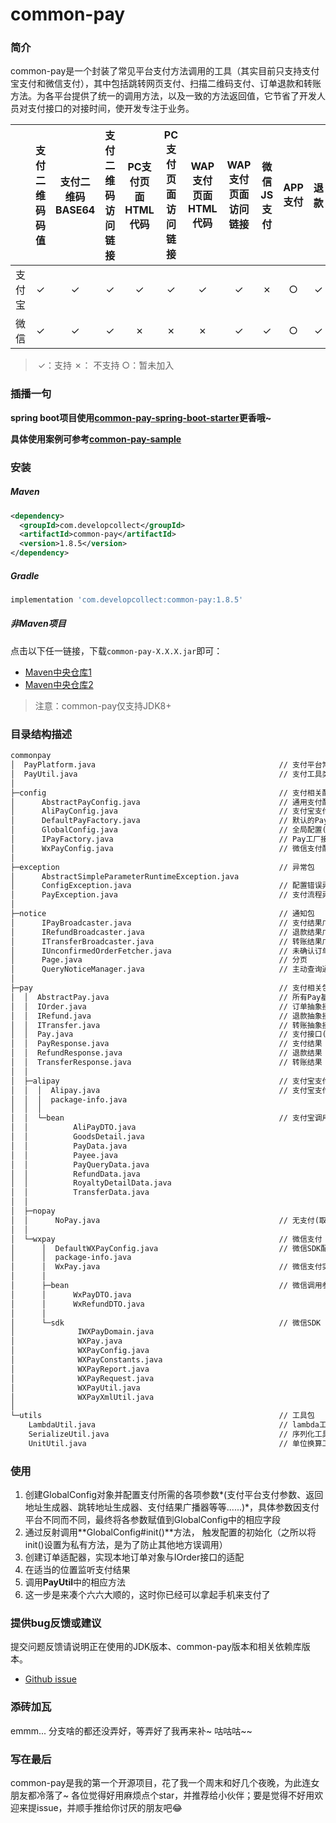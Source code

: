 # common-pay

### 简介

common-pay是一个封装了常见平台支付方法调用的工具（其实目前只支持支付宝支付和微信支付），其中包括跳转网页支付、扫描二维码支付、订单退款和转账方法。为各平台提供了统一的调用方法，以及一致的方法返回值，它节省了开发人员对支付接口的对接时间，使开发专注于业务。

|        | 支付二维码码值 | 支付二维码BASE64 | 支付二维码访问链接 | PC支付页面HTML代码 | PC支付页面访问链接 | WAP支付页面HTML代码 | WAP支付页面访问链接 | 微信JS支付 | APP支付 | 退款 | 转账 |
| :----: | :------------: | :--------------: | :----------------: | :----------------: | :----------------: | :-----------------: | :-----------------: | :--------: | :-----: | :--: | :--: |
| 支付宝 |       ✓        |        ✓         |         ✓          |         ✓          |         ✓          |          ✓          |          ✓          |     ✗      |    ○    |  ✓   |  ✓   |
|  微信  |       ✓        |        ✓         |         ✓          |         ✗          |         ✗          |          ✗          |          ✓          |     ✓      |    ○    |  ✓   |  ✓   |

> ​      ✓：支持               ✗： 不支持               ○：暂未加入





### 插播一句

**spring boot项目使用[common-pay-spring-boot-starter](https://github.com/developcollect/common-pay-spring-boot-starter)更香哦~**

**具体使用案例可参考[common-pay-sample](https://github.com/developcollect/common-pay-sample)**





### 安装

##### Maven

```xml
<dependency>
  <groupId>com.developcollect</groupId>
  <artifactId>common-pay</artifactId>
  <version>1.8.5</version>
</dependency>
```

##### Gradle

```groovy
implementation 'com.developcollect:common-pay:1.8.5'
```

##### 非Maven项目

点击以下任一链接，下载`common-pay-X.X.X.jar`即可：

* [Maven中央仓库1](https://repo1.maven.org/maven2/com/developcollect/common-pay/1.8.5/)
* [Maven中央仓库2](https://repo2.maven.org/maven2/com/developcollect/common-pay/1.8.5/)

> 注意：common-pay仅支持JDK8+





### 目录结构描述

```txt
commonpay
│  PayPlatform.java                                         // 支付平台常量
│  PayUtil.java                                             // 支付工具类(重点)
│  
├─config                                                    // 支付相关配置包
│      AbstractPayConfig.java                               // 通用支付配置
│      AliPayConfig.java                                    // 支付宝支付配置
│      DefaultPayFactory.java                               // 默认的Pay工厂
│      GlobalConfig.java                                    // 全局配置(重点)
│      IPayFactory.java                                     // Pay工厂接口
│      WxPayConfig.java                                     // 微信支付配置
│      
├─exception                                                 // 异常包
│      AbstractSimpleParameterRuntimeException.java         
│      ConfigException.java                                 // 配置错误异常
│      PayException.java                                    // 支付流程异常
│      
├─notice                                                    // 通知包
│      IPayBroadcaster.java                                 // 支付结果广播器接口
│      IRefundBroadcaster.java                              // 退款结果广播器接口
│      ITransferBroadcaster.java                            // 转账结果广播器接口
│      IUnconfirmedOrderFetcher.java                        // 未确认订单提取器接口
│      Page.java                                            // 分页
│      QueryNoticeManager.java                              // 主动查询通知管理器
│      
├─pay                                                       // 支付相关包
│  │  AbstractPay.java                                      // 所有Pay基类
│  │  IOrder.java                                           // 订单抽象接口
│  │  IRefund.java                                          // 退款抽象接口
│  │  ITransfer.java                                        // 转账抽象接口
│  │  Pay.java                                              // 支付接口(重点)
│  │  PayResponse.java                                      // 支付结果
│  │  RefundResponse.java                                   // 退款结果
│  │  TransferResponse.java                                 // 转账结果
│  │  
│  ├─alipay                                                 // 支付宝支付
│  │  │  Alipay.java                                        // 支付宝支付实现
│  │  │  package-info.java                                  
│  │  │  
│  │  └─bean                                                // 支付宝调用参数实体
│  │          AliPayDTO.java
│  │          GoodsDetail.java
│  │          PayData.java
│  │          Payee.java
│  │          PayQueryData.java
│  │          RefundData.java
│  │          RoyaltyDetailData.java
│  │          TransferData.java
│  │          
│  ├─nopay
│  │      NoPay.java                                        // 无支付(取代null的“空对象”)
│  │      
│  └─wxpay                                                  // 微信支付
│      │  DefaultWXPayConfig.java                           // 微信SDK配置默认实现
│      │  package-info.java
│      │  WxPay.java                                        // 微信支付实现
│      │  
│      ├─bean                                               // 微信调用参数实体
│      │      WxPayDTO.java
│      │      WxRefundDTO.java
│      │      
│      └─sdk                                                // 微信SDK
│              IWXPayDomain.java
│              WXPay.java
│              WXPayConfig.java
│              WXPayConstants.java
│              WXPayReport.java
│              WXPayRequest.java
│              WXPayUtil.java
│              WXPayXmlUtil.java
│              
└─utils                                                     // 工具包
    LambdaUtil.java                                         // lambda工具
    SerializeUtil.java                                      // 序列化工具
    UnitUtil.java                                           // 单位换算工具
```





### 使用

1. 创建GlobalConfig对象并配置支付所需的各项参数*(支付平台支付参数、返回地址生成器、跳转地址生成器、支付结果广播器等等......)*，具体参数因支付平台不同而不同，最终将各参数赋值到GlobalConfig中的相应字段
2. 通过反射调用**GlobalConfig#init()**方法， 触发配置的初始化（之所以将init()设置为私有方法，是为了防止其他地方误调用）
3. 创建订单适配器，实现本地订单对象与IOrder接口的适配
4. 在适当的位置监听支付结果
5. 调用**PayUtil**中的相应方法
6. 这一步是来凑个六六大顺的，这时你已经可以拿起手机来支付了





### 提供bug反馈或建议

提交问题反馈请说明正在使用的JDK版本、common-pay版本和相关依赖库版本。

* [Github issue](https://github.com/developcollect/common-pay-sample/issues)





### 添砖加瓦

emmm... 分支啥的都还没弄好，等弄好了我再来补~ 咕咕咕~~





### 写在最后

common-pay是我的第一个开源项目，花了我一个周末和好几个夜晚，为此连女朋友都冷落了~ 各位觉得好用麻烦点个star，并推荐给小伙伴；要是觉得不好用欢迎来提issue，并顺手推给你讨厌的朋友吧😂